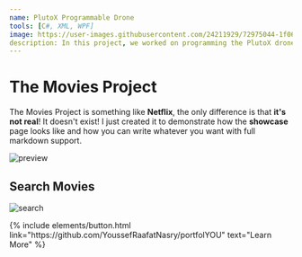 ```yaml
---
name: PlutoX Programmable Drone
tools: [C#, XML, WPF]
image: https://user-images.githubusercontent.com/24211929/72975044-1f06a600-3df6-11ea-813a-92b070a16ec7.png
description: In this project, we worked on programming the PlutoX drone to achieve results such as collision avoidance, following a target and getting sensor data mounted on top of the drone.
---
```


# The Movies Project

The Movies Project is something like **Netflix**, the only difference is that **it's not real**! It doesn't exist! I just created it to demonstrate how the **showcase** page looks like and how you can write whatever you want with full markdown support.

![preview](https://www.sketchappsources.com/resources/source-image/we-were-soldiers-landing-page-dbruggisser.jpg)

## Search Movies

![search](https://www.sketchappsources.com/resources/source-image/microsoft-windows-10-virtual-keyboard-diogo-sousa.png)

<p class="text-center">
{% include elements/button.html link="https://github.com/YoussefRaafatNasry/portfolYOU" text="Learn More" %}
</p>